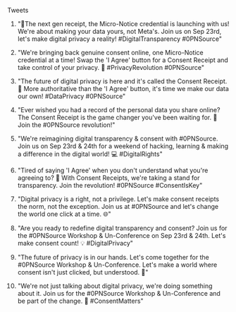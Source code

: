 Tweets
1. "🚀The next gen receipt, the Micro-Notice credential is launching with us! We're about making your data yours, not Meta's. Join us on Sep 23rd, let's make digital privacy a reality! #DigitalTransparency #0PNSource"

2. "We're bringing back genuine consent online, one Micro-Notice credential at a time! Swap the 'I Agree' button for a Consent Receipt and take control of your privacy. 💪 #PrivacyRevolution #0PNSource"

3. "The future of digital privacy is here and it's called the Consent Receipt. 📜 More authoritative than the 'I Agree' button, it's time we make our data our own! #DataPrivacy #0PNSource"

4. "Ever wished you had a record of the personal data you share online? The Consent Receipt is the game changer you've been waiting for. 🎯 Join the #0PNSource revolution!"

5. "We're reimagining digital transparency & consent with #0PNSource. Join us on Sep 23rd & 24th for a weekend of hacking, learning & making a difference in the digital world! 💻 #DigitalRights"

6. "Tired of saying 'I Agree' when you don't understand what you're agreeing to? 🤔 With Consent Receipts, we're taking a stand for transparency. Join the revolution! #0PNSource #ConsentIsKey"

7. "Digital privacy is a right, not a privilege. Let's make consent receipts the norm, not the exception. Join us at #0PNSource and let's change the world one click at a time. 🌐"

8. "Are you ready to redefine digital transparency and consent? Join us for the #0PNSource Workshop & Un-Conference on Sep 23rd & 24th. Let's make consent count! 💡 #DigitalPrivacy"

9. "The future of privacy is in our hands. Let's come together for the #0PNSource Workshop & Un-Conference. Let's make a world where consent isn't just clicked, but understood. 🤝"

10. "We're not just talking about digital privacy, we're doing something about it. Join us for the #0PNSource Workshop & Un-Conference and be part of the change. 👊 #ConsentMatters"

